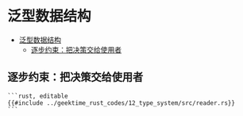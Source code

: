 # 泛型数据结构

<!--ts-->
* [泛型数据结构](#泛型数据结构)
   * [逐步约束：把决策交给使用者](#逐步约束把决策交给使用者)

<!-- Created by https://github.com/ekalinin/github-markdown-toc -->
<!-- Added by: runner, at: Thu Oct 20 09:34:25 UTC 2022 -->

<!--te-->

## 逐步约束：把决策交给使用者

~~~admonish info title='在不同的实现下逐步添加约束' collapsible=true
```rust, editable
{{#include ../geektime_rust_codes/12_type_system/src/reader.rs}}
```
~~~
